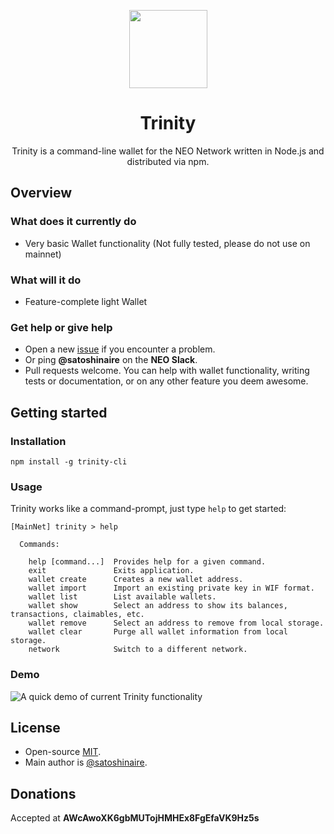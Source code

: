 <p align="center">
  <img
    src="https://user-images.githubusercontent.com/30309816/31295829-c8d25310-ab2b-11e7-8885-fb335d0c3baf.png"
    width="125px;">
</p>

<h1 align="center">Trinity</h1>

<p align="center">
  Trinity is a command-line wallet for the NEO Network written in Node.js and distributed via npm.
</p>

## Overview

### What does it currently do

- Very basic Wallet functionality (Not fully tested, please do not use on mainnet)

### What will it do

- Feature-complete light Wallet

### Get help or give help

- Open a new [issue](https://github.com/Satoshinaire/trinity-cli/issues/new) if you encounter a problem.
- Or ping **@satoshinaire** on the **NEO Slack**.
- Pull requests welcome. You can help with wallet functionality, writing tests or documentation, or on any other feature you deem awesome.

## Getting started

### Installation

```
npm install -g trinity-cli
```

### Usage

Trinity works like a command-prompt, just type `help` to get started:

```
[MainNet] trinity > help

  Commands:

    help [command...]  Provides help for a given command.
    exit               Exits application.
    wallet create      Creates a new wallet address.
    wallet import      Import an existing private key in WIF format.
    wallet list        List available wallets.
    wallet show        Select an address to show its balances, transactions, claimables, etc.
    wallet remove      Select an address to remove from local storage.
    wallet clear       Purge all wallet information from local storage.
    network            Switch to a different network.
```

### Demo

![A quick demo of current Trinity functionality](https://i.imgur.com/OCU2eVi.gif)

## License

- Open-source [MIT](https://github.com/Satoshinaire/trinity-cli/blob/master/LICENSE.md).
- Main author is [@satoshinaire](https://github.com/satoshinaire).

## Donations

Accepted at __AWcAwoXK6gbMUTojHMHEx8FgEfaVK9Hz5s__
